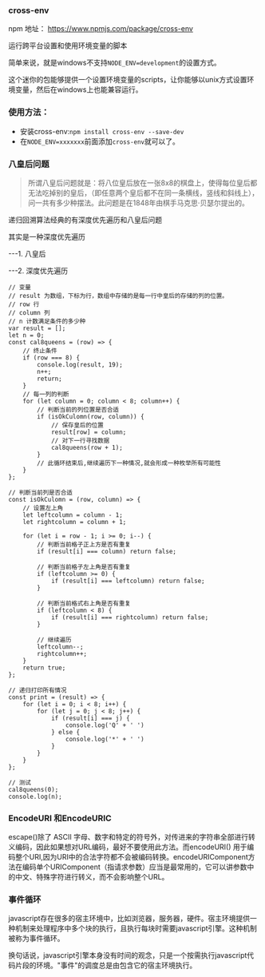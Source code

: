 ### cross-env

npm 地址： https://www.npmjs.com/package/cross-env

运行跨平台设置和使用环境变量的脚本

简单来说，就是windows不支持`NODE_ENV=development`的设置方式。

这个迷你的包能够提供一个设置环境变量的scripts，让你能够以unix方式设置环境变量，然后在windows上也能兼容运行。

### 使用方法：

- 安装cross-env:`npm install cross-env --save-dev`
- 在`NODE_ENV=xxxxxxx`前面添加`cross-env`就可以了。

###  八皇后问题

> 所谓八皇后问题就是：将八位皇后放在一张8x8的棋盘上，使得每位皇后都无法吃掉别的皇后，（即任意两个皇后都不在同一条横线，竖线和斜线上），问一共有多少种摆法。此问题是在1848年由棋手马克思·贝瑟尔提出的。

 递归回溯算法经典的有深度优先遍历和八皇后问题

 其实是一种深度优先遍历

---1. 八皇后

---2. 深度优先遍历

```
// 变量
// result 为数组，下标为行，数组中存储的是每一行中皇后的存储的列的位置。
// row 行
// column 列
// n 计数满足条件的多少种
var result = [];
let n = 0;
const cal8queens = (row) => {
    // 终止条件
    if (row === 8) {
        console.log(result, 19);
        n++;
        return;
    }
    // 每一列的判断
    for (let column = 0; column < 8; column++) {
        // 判断当前的列位置是否合适
        if (isOkCulomn(row, column)) {
            // 保存皇后的位置
            result[row] = column;
            // 对下一行寻找数据
            cal8queens(row + 1);
        }
        // 此循环结束后,继续遍历下一种情况,就会形成一种枚举所有可能性
    }
};

// 判断当前列是否合适
const isOkCulomn = (row, column) => {
    // 设置左上角
    let leftcolumn = column - 1;
    let rightcolumn = column + 1;

    for (let i = row - 1; i >= 0; i--) {
        // 判断当前格子正上方是否有重复
        if (result[i] === column) return false;

        // 判断当前格子左上角是否有重复
        if (leftcolumn >= 0) {
            if (result[i] === leftcolumn) return false;
        }

        // 判断当前格式右上角是否有重复
        if (leftcolumn < 8) {
            if (result[i] === rightcolumn) return false;
        }

        // 继续遍历
        leftcolumn--;
        rightcolumn++;
    }
    return true;
};

// 递归打印所有情况
const print = (result) => {
    for (let i = 0; i < 8; i++) {
        for (let j = 0; j < 8; j++) {
            if (result[i] === j) {
                console.log('Q' + ' ')
            } else {
                console.log('*' + ' ')
            }
        }
    }
};

// 测试
cal8queens(0);
console.log(n);
```

### EncodeURI 和EncodeURIC

escape()除了 ASCII 字母、数字和特定的符号外，对传进来的字符串全部进行转义编码，因此如果想对URL编码，最好不要使用此方法。而encodeURI() 用于编码整个URI,因为URI中的合法字符都不会被编码转换。encodeURIComponent方法在编码单个URIComponent（指请求参数）应当是最常用的，它可以讲参数中的中文、特殊字符进行转义，而不会影响整个URL。

### 事件循环

javascript存在很多的宿主环境中，比如浏览器，服务器，硬件。宿主环境提供一种机制来处理程序中多个块的执行，且执行每块时需要javascript引擎。这种机制被称为事件循环。

换句话说，javascript引擎本身没有时间的观念，只是一个按需执行javascript代码片段的环境。"事件"的调度总是由包含它的宿主环境执行。



